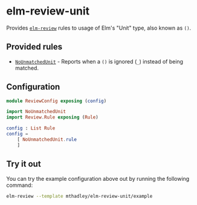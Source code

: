 # elm-review-unit

Provides [`elm-review`](https://package.elm-lang.org/packages/jfmengels/elm-review/latest/) rules to usage of Elm's "Unit" type, also known as `()`.


## Provided rules

- [`NoUnmatchedUnit`](https://package.elm-lang.org/packages/mthadley/elm-review-unit/2.0.0/NoUnmatchedUnit) - Reports when a `()` is ignored (`_`) instead of being matched.


## Configuration

```elm
module ReviewConfig exposing (config)

import NoUnmatchedUnit
import Review.Rule exposing (Rule)

config : List Rule
config =
    [ NoUnmatchedUnit.rule
    ]
```


## Try it out

You can try the example configuration above out by running the following command:

```bash
elm-review --template mthadley/elm-review-unit/example
```
